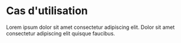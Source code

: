 # Cas d'utilisation

Lorem ipsum dolor sit amet consectetur adipiscing elit. Dolor sit amet consectetur adipiscing elit quisque faucibus.
